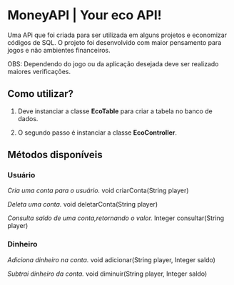 # MoneyAPI | Your eco API!

Uma APi que foi criada para ser utilizada em alguns projetos e economizar códigos de SQL.
O projeto foi desenvolvido com maior pensamento para jogos e não ambientes financeiros.

OBS: Dependendo do jogo ou da aplicação desejada deve ser realizado maiores verificações.

## Como utilizar?

1. Deve instanciar a classe **EcoTable** para criar a tabela no banco de dados.

2. O segundo passo é instanciar a classe **EcoController**.

## Métodos disponíveis

### Usuário

*Cria uma conta para o usuário.*
void criarConta(String player)

*Deleta uma conta.*
void deletarConta(String player)

*Consulta saldo de uma conta,retornando o valor.*
Integer consultar(String player)

### Dinheiro

*Adiciona dinheiro na conta.*
void adicionar(String player, Integer saldo)

*Subtrai dinheiro da conta.*
void diminuir(String player, Integer saldo)

